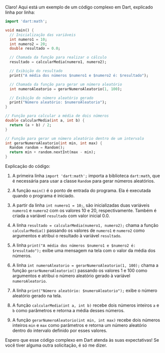 Claro! Aqui está um exemplo de um código complexo em Dart, explicado linha por linha:

```dart
import 'dart:math';

void main() {
  // Inicialização das variáveis
  int numero1 = 10;
  int numero2 = 20;
  double resultado = 0.0;

  // Chamada da função para realizar o cálculo
  resultado = calcularMedia(numero1, numero2);

  // Exibição do resultado
  print("A média dos números $numero1 e $numero2 é: $resultado");

  // Chamada da função para gerar um número aleatório
  int numeroAleatorio = gerarNumeroAleatorio(1, 100);

  // Exibição do número aleatório gerado
  print("Número aleatório: $numeroAleatorio");
}

// Função para calcular a média de dois números
double calcularMedia(int a, int b) {
  return (a + b) / 2;
}

// Função para gerar um número aleatório dentro de um intervalo
int gerarNumeroAleatorio(int min, int max) {
  Random random = Random();
  return min + random.nextInt(max - min);
}
```

Explicação do código:

1. A primeira linha `import 'dart:math';` importa a biblioteca `dart:math`, que é necessária para usar a classe `Random` para gerar números aleatórios.

2. A função `main()` é o ponto de entrada do programa. Ela é executada quando o programa é iniciado.

3. A partir da linha `int numero1 = 10;`, são inicializadas duas variáveis `numero1` e `numero2` com os valores 10 e 20, respectivamente. Também é criada a variável `resultado` com valor inicial 0.0.

4. A linha `resultado = calcularMedia(numero1, numero2);` chama a função `calcularMedia()` passando os valores de `numero1` e `numero2` como argumentos e atribui o resultado à variável `resultado`.

5. A linha `print("A média dos números $numero1 e $numero2 é: $resultado");` exibe uma mensagem na tela com o valor da média dos números.

6. A linha `int numeroAleatorio = gerarNumeroAleatorio(1, 100);` chama a função `gerarNumeroAleatorio()` passando os valores 1 e 100 como argumentos e atribui o número aleatório gerado à variável `numeroAleatorio`.

7. A linha `print("Número aleatório: $numeroAleatorio");` exibe o número aleatório gerado na tela.

8. A função `calcularMedia(int a, int b)` recebe dois números inteiros `a` e `b` como parâmetros e retorna a média desses números.

9. A função `gerarNumeroAleatorio(int min, int max)` recebe dois números inteiros `min` e `max` como parâmetros e retorna um número aleatório dentro do intervalo definido por esses valores.

Espero que esse código complexo em Dart atenda às suas expectativas! Se você tiver alguma outra solicitação, é só me dizer.